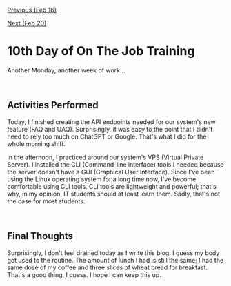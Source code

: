 [Previous (Feb 16)](./02-16-2024.md)

[Next (Feb 20)](./02-19-2024.md)

# 10th Day of On The Job Training

Another Monday, another week of work...

<br>

## Activities Performed

Today, I finished creating the API endpoints needed for our system's new feature (FAQ and
UAQ). Surprisingly, it was easy to the point that I didn't need to rely too much on
ChatGPT or Google. That's what I did for the whole morning shift.

In the afternoon, I practiced around our system's VPS (Virtual Private Server). I
installed the CLI (Command-line interface) tools I needed because the server doesn't have
a GUI (Graphical User Interface). Since I've been using the Linux operating system for a
long time now, I've become comfortable using CLI tools. CLI tools are lightweight and
powerful; that's why, in my opinion, IT students should at least learn them. Sadly, that's
not the case for most students.

<br>

## Final Thoughts

Surprisingly, I don't feel drained today as I write this blog. I guess my body got used
to the routine. The amount of lunch I had is still the same; I had the same dose of my
coffee and three slices of wheat bread for breakfast. That's a good thing, I guess. I hope
I can keep this up.
